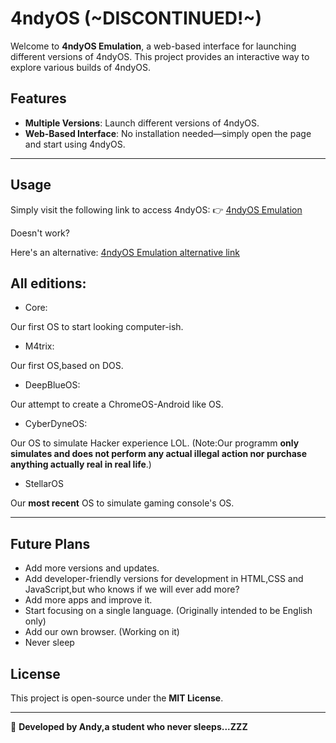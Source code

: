 # 4ndyOS (~DISCONTINUED!~)

Welcome to **4ndyOS Emulation**, a web-based interface for launching different versions of 4ndyOS. This project provides an interactive way to explore various builds of 4ndyOS.
## Features
- **Multiple Versions**: Launch different versions of 4ndyOS.
- **Web-Based Interface**: No installation needed—simply open the page and start using 4ndyOS.
---

## Usage
Simply visit the following link to access 4ndyOS:
👉 [4ndyOS Emulation](https://andy64lol.github.io/4ndyOS.github.io/index.html)

Doesn't work?

Here's an alternative: [4ndyOS Emulation alternative link](https://4ndyos.netlify.app/)

## All editions:
- Core:

Our first OS to start looking computer-ish.
- M4trix:

Our first OS,based on DOS.
- DeepBlueOS:

Our attempt to create a ChromeOS-Android like OS.

- CyberDyneOS:

Our OS to simulate Hacker experience LOL. (Note:Our programm **only simulates and does not perform any actual illegal action nor purchase anything actually real in real life**.)

- StellarOS

Our **most recent** OS to simulate gaming console's OS.

---

## Future Plans
- Add more versions and updates.
- Add developer-friendly versions for development in HTML,CSS and JavaScript,but who knows if we will ever add more?
- Add more apps and improve it.
- Start focusing on a single language. (Originally intended to be English only)
- Add our own browser. (Working on it)
- Never sleep


## License
This project is open-source under the **MIT License**.

---

🚀 **Developed by Andy,a student who never sleeps...ZZZ**

